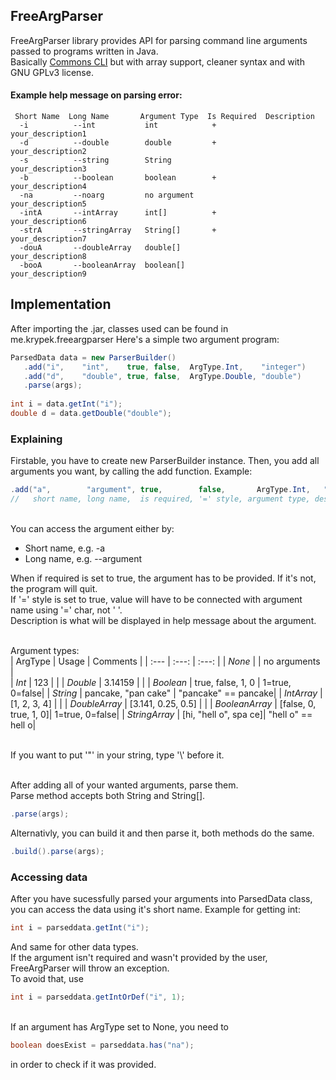 

<h2>FreeArgParser</h2>
FreeArgParser library provides API for parsing command line arguments passed to programs written in Java.<br>
Basically <a href="https://commons.apache.org/proper/commons-cli/">Commons CLI</a> but with array support, cleaner syntax and with GNU GPLv3 license.
 
<h4>Example help message on parsing error:</h4>

```
 Short Name  Long Name       Argument Type  Is Required  Description
  -i          --int           int            +            your_description1
  -d          --double        double         +            your_description2
  -s          --string        String                      your_description3
  -b          --boolean       boolean        +            your_description4
  -na         --noarg         no argument                 your_description5
  -intA       --intArray      int[]          +            your_description6
  -strA       --stringArray   String[]       +            your_description7
  -douA       --doubleArray   double[]                    your_description8
  -booA       --booleanArray  boolean[]                   your_description9
```

<h2>Implementation</h2>
After importing the .jar, classes used can be found in me.krypek.freeargparser
Here's a simple two argument program:

```java
ParsedData data = new ParserBuilder()
   .add("i", 	"int",	  true,	false, 	ArgType.Int,	"integer")
   .add("d", 	"double", true,	false,  ArgType.Double, "double")
   .parse(args);
		
int i = data.getInt("i");
double d = data.getDouble("double");
 ```
 <h3>Explaining</h3>
Firstable, you have to create new ParserBuilder instance.
Then, you add all arguments you want, by calling the add function.
Example:


```java
.add("a",        "argument", true,        false,       ArgType.Int,   "description")
//   short name, long name,  is required, '=' style, argument type, description
```
<br>You can access the argument either by:<ul>
<li>Short name, e.g. -a</li>
<li>Long name, e.g. --argument</li></ul>

When if required is set to true, the argument has to be provided. If it's not, the program will quit.<br>
If '=' style is set to true, value will have to be connected with argument name using '=' char, not ' '.<br>
Description is what will be displayed in help message about the argument.<br><br>

Argument types:<br>
| ArgType 				| Usage 				| Comments 		|
| :---         			|          :---: 		|    :---:      |
| <i>None</i>   		|     					| no arguments	|		
| <i>Int</i>     		| 123			 		|				|
| <i>Double</i>     	| 3.14159		 		|				|
| <i>Boolean</i>     	| true, false, 1, 0		| 1=true, 0=false|
| <i>String</i>     	| pancake, "pan cake"	| "pancake" == pancake|
| <i>IntArray</i>     	| [1, 2, 3, 4]			| 				|
| <i>DoubleArray</i>    | [3.141, 0.25, 0.5]	|				|
| <i>BooleanArray</i>   | [false, 0, true, 1, 0]| 1=true, 0=false|
| <i>StringArray</i>    | [hi, "hell o", spa ce]| "hell o" == hell o|


<br>
If you want to put '"' in your string, type '\' before it.<br><br>

	
After adding all of your wanted arguments, parse them.<br>
Parse method accepts both String and String[].
```java
.parse(args);
```
Alternativly, you can build it and then parse it, both methods do the same.
```java
.build().parse(args);
```
<h3>Accessing data</h3>
After you have sucessfully parsed your arguments into ParsedData class, you can access the data using it's short name.
Example for getting int:

```java
int i = parseddata.getInt("i");
```
And same for other data types.<br>
If the argument isn't required and wasn't provided by the user, FreeArgParser will throw an exception.<br>
To avoid that, use

```java
int i = parseddata.getIntOrDef("i", 1);
```
<br>
If an argument has ArgType set to None, you need to

```java
boolean doesExist = parseddata.has("na");
```
in order to check if it was provided.


	

